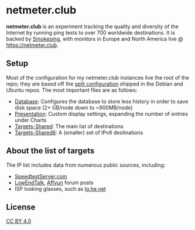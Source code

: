 # netmeter.club

**netmeter.club** is an experiment tracking the quality and diversity of the Internet by running ping tests to over 700 worldwide destinations. It is backed by [Smokeping](https://oss.oetiker.ch/smokeping/), with monitors in Europe and North America live @ https://netmeter.club.

## Setup

Most of the configuration for my netmeter.club instances live the root of the repo; they are based off the [split configuration](https://salsa.debian.org/debian/smokeping/blob/master/debian/split_config) shipped in the Debian and Ubuntu repos. The most important files are as follows:

- [Database](./Database): Configures the database to store less history in order to save disk space (2+ GB/node down to ~900MB/node)
- [Presentation](./Presentation): Custom display settings, expanding the number of entries under Charts
- [Targets-Shared](./Targets-Shared): The main list of destinations
- [Targets-Shared6](./Targets-Shared6): A (smaller) set of IPv6 destinations

## About the list of targets

The IP list includes data from numerous public sources, including:

- [SpeedtestServer.com](https://www.speedtestserver.com/)
- [LowEndTalk](https://lowendtalk.com), [Affyun](https://affyun.com/) forum posts
- ISP looking glasses, such as [lg.he.net](https://lg.he.net)

## License

[CC BY 4.0](./LICENSE.txt)
